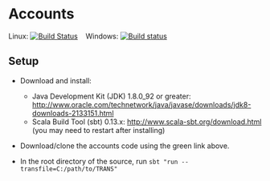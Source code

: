# Accounts

Linux: [![Build Status](https://travis-ci.org/bretts-org/accounts.svg?branch=dev)](https://travis-ci.org/bretts-org/accounts)&nbsp;&nbsp;&nbsp; Windows: [![Build status](https://ci.appveyor.com/api/projects/status/f2djxao0f9asebb1?svg=true)](https://ci.appveyor.com/project/aebrett/accounts)

## Setup
* Download and install:

  * Java Development Kit (JDK) 1.8.0_92 or greater: http://www.oracle.com/technetwork/java/javase/downloads/jdk8-downloads-2133151.html
  * Scala Build Tool (sbt) 0.13.x: http://www.scala-sbt.org/download.html (you may need to restart after installing)
  
* Download/clone the accounts code using the green link above.

* In the root directory of the source, run `sbt "run --transfile=C:/path/to/TRANS"`


